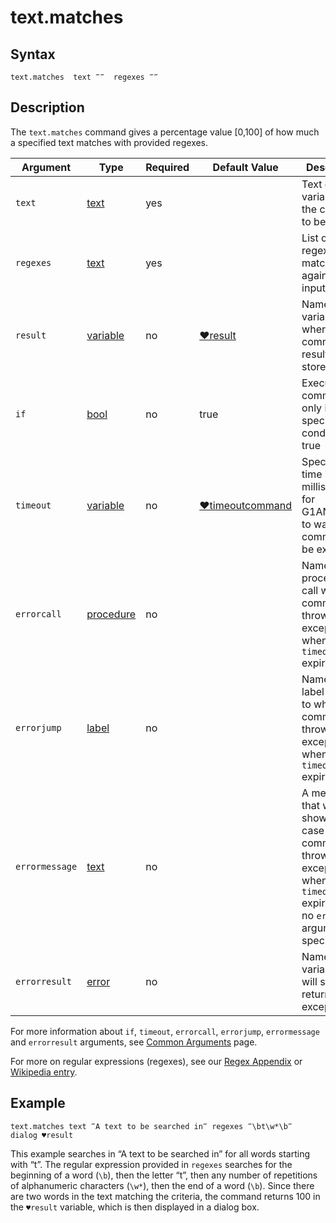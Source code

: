 # text.matches

## Syntax

```G1ANT
text.matches  text ‴‴  regexes ‴‴
```

## Description

The `text.matches` command gives a percentage value [0,100] of how much a specified text matches with provided regexes.

| Argument | Type | Required | Default Value | Description |
| -------- | ---- | -------- | ------------- | ----------- |
|`text`| [text](g1ant-language/structures/text.md) | yes |  | Text or a variable with the content to be written |
|`regexes`| [text](g1ant-language/structures/text.md)                 | yes |  | List of regexes to be matched against text input |
|`result`| [variable](g1ant-language/special-characters/variable.md) | no | [♥result](g1ant-language/common-arguments.md) | Name of a variable where the command's result will be stored |
|`if`| [bool](g1ant-language/structures/bool.md) | no | true | Executes the command only if specified condition is true |
|`timeout`| [variable](g1ant-language/special-characters/variable.md) | no | [♥timeoutcommand](g1ant-language/variables/special-variables.md) | Specifies time in milliseconds for G1ANT.Robot to wait for the command to be executed |
|`errorcall`| [procedure](g1ant-language/structures/procedure.md) | no |  | Name of a procedure to call when the command throws an exception or when a given `timeout` expires |
|`errorjump` | [label](g1ant-language/structures/label.md) | no | | Name of the label to jump to when the command throws an exception or when a given `timeout` expires |
|`errormessage`| [text](g1ant-language/structures/text.md) | no |  | A message that will be shown in case the command throws an exception or when a given `timeout` expires, and no `errorjump` argument is specified |
|`errorresult`| [error](g1ant-language/structures/error.md) | no | | Name of a variable that will store the returned exception |

For more information about `if`, `timeout`, `errorcall`, `errorjump`, `errormessage` and `errorresult` arguments, see [Common Arguments](g1ant-language/common-arguments.md) page.

For more on regular expressions (regexes), see our [Regex Appendix](appendices/regex) or [Wikipedia entry](https://en.wikipedia.org/wiki/Regular_expression).

## Example

```G1ANT
text.matches text ‴A text to be searched in‴ regexes ‴\bt\w*\b‴
dialog ♥result
```

This example searches in “A text to be searched in” for all words starting with “t”. The regular expression provided in `regexes` searches for the beginning of a word \(`\b`\), then the letter “t”, then any number of repetitions of alphanumeric characters \(`\w*`\), then the end of a word \(`\b`\). Since there are two words in the text matching the criteria, the command returns 100 in the `♥result` variable, which is then displayed in a dialog box.
